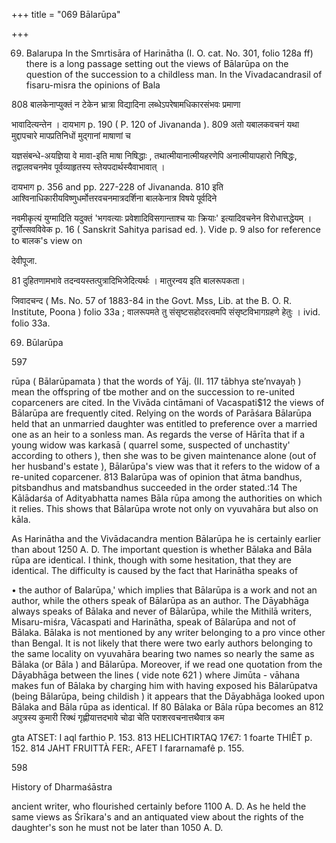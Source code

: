 +++
title = "069 Bālarūpa"

+++

69. Balarupa In the Smrtisāra of Harinātha (I. O. cat. No. 301, folio 128a ff) there is a long passage setting out the views of Bālarūpa on the question of the succession to a childless man. In the Vivadacandrasil of fisaru-misra the opinions of Bala 

808 बालकेनाप्युक्तं न टेकेन भ्रात्रा विद्यादिना लब्धेऽपरेषामधिकारसंभवः प्रमाणा 

भावादित्यन्तेन । दायभाग p. 190 ( P. 120 of Jivananda ). 809 अतो यबालकवचनं यथा मुद्दापचारे मापप्रतिनिधों मुद्गानां माषाणां च 

यज्ञसंबन्धे-अयज्ञिया वे मावा-इति माषा निषिद्धाः , तथात्मीयानात्मीयहरणेपि अनात्मीयापहारो निषिद्धः, तद्वालवचनमेव पूर्वव्याहृतस्य स्तेयपदार्थस्यैवाभावात् । 

दायभाग p. 356 and pp. 227-228 of Jivananda. 810 इति आश्विनाधिकारीयविष्णुधर्मोत्तरवचनमात्रदर्शिना बालकेनात्र विषये पूर्वदिने 

नवमीकृत्यं युग्मादिति यदुक्तं 'भगवत्याः प्रवेशादिविसगान्ताश्च याः क्रियाः' इत्यादिवचनेन विरोधात्तद्धेयम् । दुर्गोत्सवविवेक p. 16 ( Sanskrit Sahitya parisad ed. ). Vide p. 9 also for reference to बालक's view on 

देवीपूजा. 

81 दुहितणामभावे तदन्वयस्तत्पुत्रादिभिजेदित्यर्थः । मातुरन्वय इति बालरूपकता। 

जिवादचन्द ( Ms. No. 57 of 1883-84 in the Govt. Mss, Lib. at the B. O. R. Institute, Poona ) folio 33a ; वालरूपमते तु संसृष्टसहोदरत्वमपि संसृष्टविभागग्रहणे हेतुः । ivid. folio 33a. 

69. Būlarūpa 

597 

rūpa ( Bālarūpamata ) that the words of Yāj. (II. 117 tābhya ste’nvayaḥ ) mean the offspring of tbe mother and on the succession to re-united coparceners are cited. In the Vivāda cintāmani of Vacaspati$12 the views of Bālarūpa are frequently cited. Relying on the words of Parāśara Bālarūpa held that an unmarried daughter was entitled to preference over a married one as an heir to a sonless man. As regards the verse of Hārīta that if a young widow was karkasā ( quarrel some, suspected of unchastity' according to others ), then she was to be given maintenance alone (out of her husband's estate ), Bālarūpa's view was that it refers to the widow of a re-united coparcener. 813 Balarūpa was of opinion that ātma bandhus, pitsbandhus and matsbandhus succeeded in the order stated.:14 The Kālādarśa of Adityabhatta names Bāla rūpa among the authorities on which it relies. This shows that Bālarūpa wrote not only on vyuvahāra but also on kāla. 

As Harinātha and the Vivādacandra mention Bālarūpa he is certainly earlier than about 1250 A. D. The important question is whether Bālaka and Bāla rūpa are identical. I think, though with some hesitation, that they are identical. The difficulty is caused by the fact that Harinātha speaks of 

• the author of Balarūpa,' which implies that Bālarūpa is a work and not an author, while the others speak of Bālarūpa as an author. The Dāyabhāga always speaks of Bālaka and never of Bālarūpa, while the Mithilā writers, Misaru-miśra, Vācaspati and Harinātha, speak of Bālarūpa and not of Bālaka. Bālaka is not mentioned by any writer belonging to a pro vince other than Bengal. It is not likely that there were two early authors belonging to the same locality on vyuvahāra bearing two names so nearly the same as Bālaka (or Bāla ) and Bālarūpa. Moreover, if we read one quotation from the Dāyabhāga between the lines ( vide note 621 ) where Jimūta - vāhana makes fun of Bālaka by charging him with having exposed his Bālarūpatva (being Bālarūpa, being childish ) it appears that the Dāyabhāga looked upon Bālaka and Bāla rūpa as identical. If 80 Bālaka or Bāla rūpa becomes an 812 अपुत्रस्य कुमारी रिक्थं गृह्णीयात्तदभावे चोढा चेति पराशरवचनात्तथैवात्र कम 

gta ATSET: I aql farthio P. 153. 813 HELICHTIRTAQ 17€7: 1 foarte THIÊT p. 152. 814 JAHT FRUITTÀ FER:, AFET I fararnamafê p. 155. 

598 

History of Dharmaśāstra 

ancient writer, who flourished certainly before 1100 A. D. As he held the same views as Śrīkara's and an antiquated view about the rights of the daughter's son he must not be later than 1050 A. D. 
